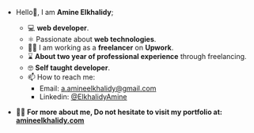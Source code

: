 - Hello👋, I am **Amine Elkhalidy**;
  - ‍💻 **web developer**.
  - ⚛️ Passionate about **web technologies**.
  - 👨‍💻 I am working as a **freelancer** on **Upwork**.
  - ⌛ **About two year of professional experience** through freelancing.
  - 🤓 **Self taught developer**.
  - 📫 How to reach me:
    - Email: a.amineelkhalidy@gmail.com
    - Linkedin: [@ElkhalidyAmine](https://www.linkedin.com/in/amine-elkhalidy/)
 
 - 👨‍💻 **For more about me, Do not hesitate to visit my portfolio at: [amineelkhalidy.com](https://www.amineelkhalidy.com)**

   




